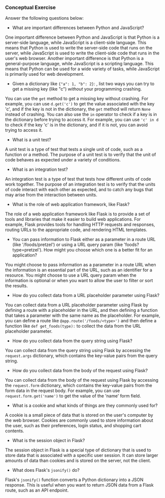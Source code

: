 ### Conceptual Exercise

Answer the following questions below:

- What are important differences between Python and JavaScript?

One important difference between Python and JavaScript is that Python is a server-side language, while JavaScript is a client-side language. This means that Python is used to write the server-side code that runs on the server, while JavaScript is used to write the client-side code that runs in the user's web browser. Another important difference is that Python is a general-purpose language, while JavaScript is a scripting language. This means that Python can be used for a wide variety of tasks, while JavaScript is primarily used for web development.

- Given a dictionary like ``{"a": 1, "b": 2}``: , list two ways you
  can try to get a missing key (like "c") *without* your programming
  crashing.

You can use the `get` method to get a missing key without crashing. For example, you can use `d.get('c')` to get the value associated with the key 'c', and if the key is not in the dictionary, the `get` method will return `None` instead of crashing. You can also use the `in` operator to check if a key is in the dictionary before trying to access it. For example, you can use `'c' in d` to check if the key 'c' is in the dictionary, and if it is not, you can avoid trying to access it.

- What is a unit test?

A unit test is a type of test that tests a single unit of code, such as a function or a method. The purpose of a unit test is to verify that the unit of code behaves as expected under a variety of conditions.

 - What is an integration test?

An integration test is a type of test that tests how different units of code work together. The purpose of an integration test is to verify that the units of code interact with each other as expected, and to catch any bugs that may arise from the interaction between units.

- What is the role of web application framework, like Flask?

The role of a web application framework like Flask is to provide a set of tools and libraries that make it easier to build web applications. For example, Flask provides tools for handling HTTP requests and responses, routing URLs to the appropriate code, and rendering HTML templates. 

- You can pass information to Flask either as a parameter in a route URL
  (like '/foods/pretzel') or using a URL query param (like
  'foods?type=pretzel'). How might you choose which one is a better fit
  for an application?

You might choose to pass information as a parameter in a route URL when the information is an essential part of the URL, such as an identifier for a resource. You might choose to use a URL query param when the information is optional or when you want to allow the user to filter or sort the results.

- How do you collect data from a URL placeholder parameter using Flask?

You can collect data from a URL placeholder parameter using Flask by defining a route with a placeholder in the URL, and then defining a function that takes a parameter with the same name as the placeholder. For example, you can define a route like `@app.route('/foods/<type>')` and then define a function like `def get_foods(type):` to collect the data from the URL placeholder parameter.

- How do you collect data from the query string using Flask?

You can collect data from the query string using Flask by accessing the `request.args` dictionary, which contains the key-value pairs from the query string.

- How do you collect data from the body of the request using Flask?

You can collect data from the body of the request using Flask by accessing the `request.form` dictionary, which contains the key-value pairs from the form data in the request body. For example, you can use `request.form.get('name')` to get the value of the 'name' form field.

- What is a cookie and what kinds of things are they commonly used for?

A cookie is a small piece of data that is stored on the user's computer by the web browser. Cookies are commonly used to store information about the user, such as their preferences, login status, and shopping cart contents.

- What is the session object in Flask?

The session object in Flask is a special type of dictionary that is used to store data that is associated with a specific user session. It can store larger amounts of data than cookies and is stored on the server, not the client.

- What does Flask's `jsonify()` do?

Flask's `jsonify()` function converts a Python dictionary into a JSON response. This is useful when you want to return JSON data from a Flask route, such as an API endpoint.
